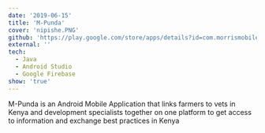 ```yaml
---
date: '2019-06-15'
title: 'M-Punda'
cover: 'nipishe.PNG'
github: 'https://play.google.com/store/apps/details?id=com.morrismobiledevs.www.brookeea&hl=en'
external: ''
tech:
  - Java
  - Android Studio
  - Google Firebase
show: 'true'
---
```


M-Punda is an Android Mobile Application that links farmers to vets in Kenya and development specialists together on one platform to get access to information and exchange best practices in Kenya